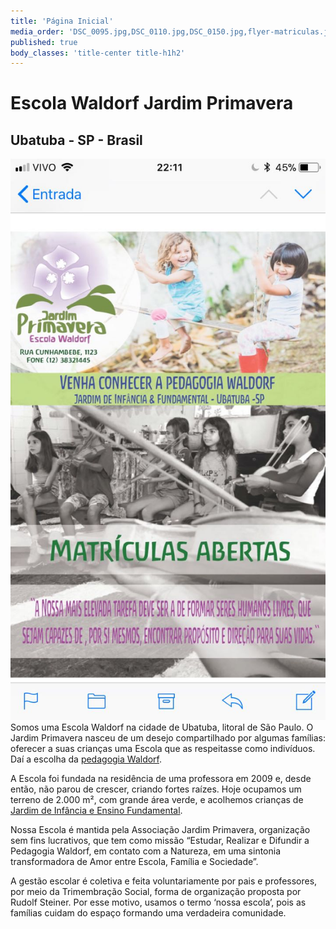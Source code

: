 ```yaml
---
title: 'Página Inicial'
media_order: 'DSC_0095.jpg,DSC_0110.jpg,DSC_0150.jpg,flyer-matriculas.jpeg'
published: true
body_classes: 'title-center title-h1h2'
---
```


# Escola Waldorf Jardim Primavera
## Ubatuba - SP - Brasil

![](flyer-matriculas.jpeg?float-right&cropzoom:200,200) Somos uma Escola Waldorf na cidade de Ubatuba, litoral de São Paulo. O Jardim Primavera nasceu de um desejo compartilhado por algumas famílias: oferecer a suas crianças uma Escola que as respeitasse como indivíduos. Daí a escolha da [pedagogia Waldorf](http://jardimprimavera.envs.subutai.cloud/pedagogia-waldorf).

A Escola foi fundada na residência de uma professora em 2009 e, desde então, não parou de crescer, criando fortes raízes. Hoje ocupamos um terreno de 2.000 m², com grande área verde, e acolhemos crianças de [Jardim de Infância e Ensino Fundamental](http://jardimprimavera.envs.subutai.cloud/pt-br/vida-escolar).

Nossa Escola é mantida pela Associação Jardim Primavera, organização sem fins lucrativos, que tem como missão “Estudar, Realizar e Difundir a Pedagogia Waldorf, em contato com a Natureza, em uma sintonia transformadora de Amor entre Escola, Família e Sociedade”.

A gestão escolar é coletiva e feita voluntariamente por pais e professores, por meio da Trimembração Social, forma de organização proposta por Rudolf Steiner. Por esse motivo, usamos o termo ‘nossa escola’, pois as famílias cuidam do espaço formando uma verdadeira comunidade.

